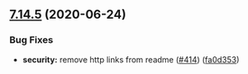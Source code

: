 ## [7.14.5](https://github.com/contentful/contentful.js/compare/v7.14.4...v7.14.5) (2020-06-24)


### Bug Fixes

* **security:** remove http links from readme ([#414](https://github.com/contentful/contentful.js/issues/414)) ([fa0d353](https://github.com/contentful/contentful.js/commit/fa0d353ef5734752d3ca4a3b3156877ee7361bde))
